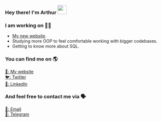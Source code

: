 ### Hey there! I'm Arthur <img src="https://media.giphy.com/media/hvRJCLFzcasrR4ia7z/giphy.gif" width="30">

### I am working on 👨‍💻

- [My new website](https://github.com/arthurnunesc/arthurnun.es).<br/>
- Studying more OOP to feel comfortable working with bigger codebases.
- Getting to know more about SQL.

### You can find me on 🌎

[🚀: My website](https://arthurnun.es) <br>
[🐦: Twitter](https://twitter.com/arthurnunesc) <br>
[💼: LinkedIn](https://www.linkedin.com/in/arthurnunesc) <br>

### And feel free to contact me via 🗣

[📧: Email](mailto:arthurnunesc@proton.me) <br>
[💬: Telegram](https://t.me/arthurnunesc) <br>

